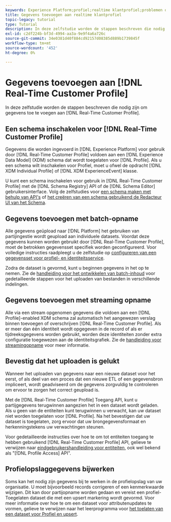 ```yaml
---
keywords: Experience Platform;profiel;realtime klantprofiel;problemen oplossen;API;profiel inschakelen;profiel inschakelen
title: Gegevens toevoegen aan realtime klantprofiel
topic-legacy: tutorial
type: Tutorial
description: In deze zelfstudie worden de stappen beschreven die nodig zijn om gegevens toe te voegen aan het realtime profiel van de klant.
exl-id: c2df224b-bf3d-4994-aa3a-9e9f4a6a726c
source-git-commit: 34e0381d40f884cd92157d08385d889b1739845f
workflow-type: tm+mt
source-wordcount: '452'
ht-degree: 0%

---
```



# Gegevens toevoegen aan [!DNL Real-Time Customer Profile]

In deze zelfstudie worden de stappen beschreven die nodig zijn om gegevens toe te voegen aan [!DNL Real-Time Customer Profile].

## Een schema inschakelen voor [!DNL Real-Time Customer Profile]

Gegevens die worden ingevoerd in [!DNL Experience Platform] voor gebruik door [!DNL Real-Time Customer Profile] voldoen aan een [!DNL Experience Data Model] (XDM) schema dat wordt toegelaten voor [!DNL Profile]. Als u een schema wilt inschakelen voor Profiel, moet u ofwel de opdracht [!DNL XDM Individual Profile] of [!DNL XDM ExperienceEvent] klasse.

U kunt een schema inschakelen voor gebruik in [!DNL Real-Time Customer Profile] met de [!DNL Schema Registry] API of de [!DNL Schema Editor] gebruikersinterface. Volg de zelfstudies voor [een schema maken met behulp van API&#39;s](../../xdm/tutorials/create-schema-api.md) of [het creëren van een schema gebruikend de Redacteur UI van het Schema](../../xdm/tutorials/create-schema-ui.md).

## Gegevens toevoegen met batch-opname

Alle gegevens geüpload naar [!DNL Platform] het gebruiken van partijingestie wordt geupload aan individuele datasets. Voordat deze gegevens kunnen worden gebruikt door [!DNL Real-Time Customer Profile], moet de betrokken gegevensset specifiek worden geconfigureerd. Voor volledige instructies raadpleegt u de zelfstudie op [configureren van een gegevensset voor profiel- en identiteitsservice](dataset-configuration.md).

Zodra de dataset is gevormd, kunt u beginnen gegevens in het op te nemen. Zie de [handleiding voor het ontwikkelen van batch-inhoud](../../ingestion/batch-ingestion/api-overview.md) voor gedetailleerde stappen voor het uploaden van bestanden in verschillende indelingen.

## Gegevens toevoegen met streaming opname

Alle via een stream opgenomen gegevens die voldoen aan een [!DNL Profile]-enabled XDM schema zal automatisch het aangewezen verslag binnen toevoegen of overschrijven [!DNL Real-Time Customer Profile]. Als er meer dan één identiteit wordt opgegeven in de record of als er tijdreeksgegevens worden gebruikt, worden deze identiteiten zonder extra configuratie toegewezen aan de identiteitsgrafiek. Zie de [handleiding voor streamingopname](../../ingestion/tutorials/streaming-record-data.md) voor meer informatie.

## Bevestig dat het uploaden is gelukt

Wanneer het uploaden van gegevens naar een nieuwe dataset voor het eerst, of als deel van een proces dat een nieuwe ETL of een gegevensbron impliceert, wordt geadviseerd om de gegevens zorgvuldig te controleren om ervoor te zorgen het correct geupload is.

Met de [!DNL Real-Time Customer Profile] Toegang API, kunt u partijgegevens terugwinnen aangezien het in een dataset wordt geladen. Als u geen van de entiteiten kunt terugwinnen u verwacht, kan uw dataset niet worden toegelaten voor [!DNL Profile]. Na het bevestigen dat uw dataset is toegelaten, zorg ervoor dat uw brongegevensformaat en herkenningstekens uw verwachtingen steunen.

Voor gedetailleerde instructies over hoe te om tot entiteiten toegang te hebben gebruikend [!DNL Real-Time Customer Profile] API, gelieve te verwijzen naar [eindgebruikershandleiding voor entiteiten](../api/entities.md), ook wel bekend als &quot;[!DNL Profile Access] API&quot;.

## Profielopslaggegevens bijwerken

Soms kan het nodig zijn gegevens bij te werken in de profielopslag van uw organisatie. U moet bijvoorbeeld records corrigeren of een kenmerkwaarde wijzigen. Dit kan door partijopname worden gedaan en vereist een profiel-Toegelaten dataset die met een upsert markering wordt gevormd. Voor meer informatie over hoe te om een dataset voor attributenupdates te vormen, gelieve te verwijzen naar het leerprogramma voor [het toelaten van een dataset voor Profiel en upsert](../../catalog/datasets/enable-upsert.md).
